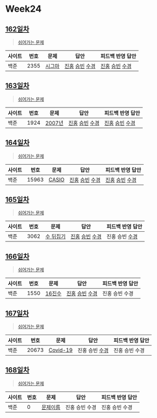 # Week24

## [162일차](Day162)

> [쉬어가는 문제](https://www.acmicpc.net/group/workbook/view/9797/34150)

| 사이트 | 번호 | 문제                                           | 답안                                   | 피드백 반영 답안 |
| ------ | ---- | ---------------------------------------------- | -------------------------------------- | ---------------- |
| 백준   | 2355 | [시그마](https://www.acmicpc.net/problem/2355) | [진홍](Day162/bj2355_kjh.java) [승빈](Day162/bj2355_wsb.java) [수경](Day162/bj2355_hsk.js) | [진홍](Day162/bj2355_kjh.java) [승빈](Day162/bj2355_wsb.java) [수경](Day162/bj2355_hsk.js)   |

## [163일차](Day163)

> [쉬어가는 문제](https://www.acmicpc.net/group/workbook/view/9797/34161)

| 사이트 | 번호 | 문제                 | 답안           | 피드백 반영 답안 |
| ------ | ---- | -------------------- | -------------- | ---------------- |
| 백준   | 1924    | [2007년](https://www.acmicpc.net/problem/1924) | [진홍](Day163/bj1924_kjh.java) [승빈](Day163/bj1924_wsb.java) [수경](Day163/bj1924_hsk.js) | [진홍](Day163/bj1924_kjh.java) [승빈](Day163/bj1924_wsb.java) [수경](Day163/bj1924_hsk.js)   |

## [164일차](Day164)

> [쉬어가는 문제](https://www.acmicpc.net/group/workbook/view/9797/34199)

| 사이트 | 번호 | 문제                 | 답안           | 피드백 반영 답안 |
| ------ | ---- | -------------------- | -------------- | ---------------- |
| 백준   | 15963 | [CASIO](https://www.acmicpc.net/problem/15963) | [진홍](Day164/bj15963_kjh.java) [승빈](Day164/bj15963_wsb.java) [수경](Day164/bj15963_hsk.js) | [진홍](Day164/bj15963_kjh.java) [승빈](Day164/bj15963_wsb.java) [수경](Day164/bj15963_hsk.js)   |

## [165일차](Day165)

> [쉬어가는 문제](https://www.acmicpc.net/group/workbook/view/9797/34205)

| 사이트 | 번호 | 문제                 | 답안           | 피드백 반영 답안 |
| ------ | ---- | -------------------- | -------------- | ---------------- |
| 백준   | 3062 | [수 뒤집기](https://www.acmicpc.net/problem/3062) | [진홍](Day165/bj3062_kjh.java) [승빈](Day165/bj3062_wsb.java) [수경](Day165/bj3062_hsk.js) | 진홍 승빈 [수경](Day165/bj3062_hsk.js)   |

## [166일차](Day166)

> [쉬어가는 문제](https://www.acmicpc.net/group/workbook/view/9797/34215)

| 사이트 | 번호 | 문제                 | 답안           | 피드백 반영 답안 |
| ------ | ---- | -------------------- | -------------- | ---------------- |
| 백준   | 1550    | [16진수](https://www.acmicpc.net/problem/1550) | [진홍](Day166/bj1550_kjh.java) [승빈](Day166/bj1550_wsb.java) [수경](Day166/bj1550_hsk.js) | 진홍 승빈 수경   |

## [167일차](Day167)

> [쉬어가는 문제](https://www.acmicpc.net/group/workbook/view/9797/34228)

| 사이트 | 번호 | 문제                 | 답안           | 피드백 반영 답안 |
| ------ | ---- | -------------------- | -------------- | ---------------- |
| 백준   | 20673 | [Covid-19](https://www.acmicpc.net/problem/20673) | 진홍 승빈 [수경](Day167/bj20673_hsk.js) | 진홍 승빈 수경   |

## [168일차](Day168)

> [쉬어가는 문제](문제집링크)

| 사이트 | 번호 | 문제                 | 답안           | 피드백 반영 답안 |
| ------ | ---- | -------------------- | -------------- | ---------------- |
| 백준   | 0    | [문제이름](문제링크) | 진홍 승빈 수경 | 진홍 승빈 수경   |
